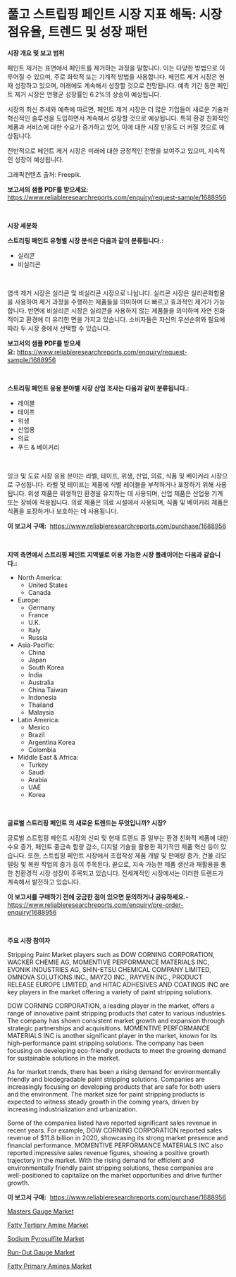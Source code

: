 <p><h1>풀고 스트립핑 페인트 시장 지표 해독: 시장 점유율, 트렌드 및 성장 패턴</h1></p><p><strong>시장 개요 및 보고 범위</strong></p>
<p><p>페인트 제거는 표면에서 페인트를 제거하는 과정을 말합니다. 이는 다양한 방법으로 이루어질 수 있으며, 주로 화학적 또는 기계적 방법을 사용합니다. 페인트 제거 시장은 현재 성장하고 있으며, 미래에도 계속해서 성장할 것으로 전망됩니다. 예측 기간 동안 페인트 제거 시장은 연평균 성장률인 6.2%의 상승이 예상됩니다.</p><p>시장의 최신 추세와 예측에 따르면, 페인트 제거 시장은 더 많은 기업들이 새로운 기술과 혁신적인 솔루션을 도입하면서 계속해서 성장할 것으로 예상됩니다. 특히 환경 친화적인 제품과 서비스에 대한 수요가 증가하고 있어, 이에 대한 시장 반응도 더 커질 것으로 예상됩니다.</p><p>전반적으로 페인트 제거 시장은 미래에 대한 긍정적인 전망을 보여주고 있으며, 지속적인 성장이 예상됩니다.</p><p>그래픽컨텐츠 출처: Freepik.</p></p>
<p><strong>보고서의 샘플 PDF를 받으세요:</strong> <a href="https://www.reliableresearchreports.com/enquiry/request-sample/1688956">https://www.reliableresearchreports.com/enquiry/request-sample/1688956</a></p>
<p>&nbsp;</p>
<p><strong>시장 세분화</strong></p>
<p><strong>스트리핑 페인트 유형별 시장 분석은 다음과 같이 분류됩니다.:</strong></p>
<p><ul><li>실리콘</li><li>비실리콘</li></ul></p>
<p>&nbsp;</p>
<p><p>염색 제거 시장은 실리콘 및 비실리콘 시장으로 나뉩니다. 실리콘 시장은 실리콘화합물을 사용하여 제거 과정을 수행하는 제품들을 의미하며 더 빠르고 효과적인 제거가 가능합니다. 반면에 비실리콘 시장은 실리콘을 사용하지 않는 제품들을 의미하며 자연 친화적이고 환경에 더 유리한 면을 가지고 있습니다. 소비자들은 자신의 우선순위와 필요에 따라 두 시장 중에서 선택할 수 있습니다.</p></p>
<p><strong>보고서의 샘플 PDF를 받으세요:</strong>&nbsp;<a href="https://www.reliableresearchreports.com/enquiry/request-sample/1688956">https://www.reliableresearchreports.com/enquiry/request-sample/1688956</a></p>
<p>&nbsp;</p>
<p><strong> 스트리핑 페인트 응용 분야별 시장 산업 조사는 다음과 같이 분류됩니다.:</strong></p>
<p><ul><li>레이블</li><li>테이프</li><li>위생</li><li>산업용</li><li>의료</li><li>푸드 & 베이커리</li></ul></p>
<p>&nbsp;</p>
<p><p>잉크 및 도료 시장 응용 분야는 라벨, 테이프, 위생, 산업, 의료, 식품 및 베이커리 시장으로 구성됩니다. 라벨 및 테이프는 제품에 식별 레이블을 부착하거나 포장하기 위해 사용됩니다. 위생 제품은 위생적인 환경을 유지하는 데 사용되며, 산업 제품은 산업용 기계 또는 장비에 적용됩니다. 의료 제품은 의료 시설에서 사용되며, 식품 및 베이커리 제품은 식품을 포장하거나 보호하는 데 사용됩니다.</p></p>
<p><strong>이 보고서 구매:</strong>&nbsp; <a href="https://www.reliableresearchreports.com/purchase/1688956">https://www.reliableresearchreports.com/purchase/1688956</a></p>
<p>&nbsp;</p>
<p><strong>지역 측면에서 스트리핑 페인트 지역별로 이용 가능한 시장 플레이어는 다음과 같습니다.:</strong></p>
<p><ul>
    <li>
        North America:
        <ul>
            <li>United States</li>
            <li>Canada</li>
        </ul>
    </li>
    <li>
        Europe:
        <ul>
            <li>Germany</li>
            <li>France</li>
            <li>U.K.</li>
            <li>Italy</li>
            <li>Russia</li>
        </ul>
    </li>
    <li>
        Asia-Pacific:
        <ul>
            <li>China</li>
            <li>Japan</li>
            <li>South Korea</li>
            <li>India</li>
            <li>Australia</li>
            <li>China Taiwan</li>
            <li>Indonesia</li>
            <li>Thailand</li>
            <li>Malaysia</li>
        </ul>
    </li>
    <li>
        Latin America:
        <ul>
            <li>Mexico</li>
            <li>Brazil</li>
            <li>Argentina Korea</li>
            <li>Colombia</li>
        </ul>
    </li>
    <li>
        Middle East & Africa:
        <ul>
            <li>Turkey</li>
            <li>Saudi</li>
            <li>Arabia</li>
            <li>UAE</li>
            <li>Korea</li>
        </ul>
    </li>
    </ul></p>
<p>&nbsp;</p>
<p><strong>글로벌 스트리핑 페인트 의 새로운 트렌드는 무엇입니까? 시장?</strong></p>
<p><p>글로벌 스트립핑 페인트 시장의 신뢰 및 현재 트렌드 중 일부는 환경 친화적 제품에 대한 수요 증가, 페인트 중금속 함량 감소, 디지털 기술을 활용한 획기적인 제품 혁신 등이 있습니다. 또한, 스트립핑 페인트 시장에서 초접착성 제품 개발 및 판매량 증가, 건물 리모델링 및 복원 작업의 증가 등이 주목된다. 끝으로, 지속 가능한 제품 생산과 재활용을 통한 친환경적 시장 성장이 주목되고 있습니다. 전세계적인 시장에서는 이러한 트렌드가 계속해서 발전하고 있습니다.</p></p>
<p><strong>이 보고서를 구매하기 전에 궁금한 점이 있으면 문의하거나 공유하세요.</strong>- <a href="https://www.reliableresearchreports.com/enquiry/pre-order-enquiry/1688956">https://www.reliableresearchreports.com/enquiry/pre-order-enquiry/1688956</a></p>
<p>&nbsp;</p>
<p><strong>주요 시장 참여자</strong></p>
<p><p>Stripping Paint Market players such as DOW CORNING CORPORATION, WACKER CHEMIE AG, MOMENTIVE PERFORMANCE MATERIALS INC, EVONIK INDUSTRIES AG, SHIN-ETSU CHEMICAL COMPANY LIMITED, OMNOVA SOLUTIONS INC., MAYZO INC., RAYVEN INC., PRODUCT RELEASE EUROPE LIMITED, and HITAC ADHESIVES AND COATINGS INC are key players in the market offering a variety of paint stripping solutions.</p><p>DOW CORNING CORPORATION, a leading player in the market, offers a range of innovative paint stripping products that cater to various industries. The company has shown consistent market growth and expansion through strategic partnerships and acquisitions. MOMENTIVE PERFORMANCE MATERIALS INC is another significant player in the market, known for its high-performance paint stripping solutions. The company has been focusing on developing eco-friendly products to meet the growing demand for sustainable solutions in the market.</p><p>As for market trends, there has been a rising demand for environmentally friendly and biodegradable paint stripping solutions. Companies are increasingly focusing on developing products that are safe for both users and the environment. The market size for paint stripping products is expected to witness steady growth in the coming years, driven by increasing industrialization and urbanization.</p><p>Some of the companies listed have reported significant sales revenue in recent years. For example, DOW CORNING CORPORATION reported sales revenue of $11.8 billion in 2020, showcasing its strong market presence and financial performance. MOMENTIVE PERFORMANCE MATERIALS INC also reported impressive sales revenue figures, showing a positive growth trajectory in the market. With the rising demand for efficient and environmentally friendly paint stripping solutions, these companies are well-positioned to capitalize on the market opportunities and drive further growth.</p></p>
<p><strong>이 보고서 구매:</strong>&nbsp;&nbsp;<a href="https://www.reliableresearchreports.com/purchase/1688956">https://www.reliableresearchreports.com/purchase/1688956</a></p>
<p><p><a href="https://ivy-potential-64b.notion.site/Masters-Gauge-Market-Furnish-Information-about-Market-Size-Market-Share-Market-Dynamics-and-Proje-820a6773aae249aca99e3a8dd851696a">Masters Gauge Market</a></p><p><a href="https://issuu.com/reportprime-2/docs/fatty-tertiary-amine-market-size-2030.pptx">Fatty Tertiary Amine Market</a></p><p><a href="https://github.com/marloy8/Market-Research-Report-List-3/blob/main/sodium-pyrosulfite-market.md">Sodium Pyrosulfite Market</a></p><p><a href="https://five-trouble-98a.notion.site/Run-Out-Gauge-Market-Challenges-Opportunities-and-Growth-Drivers-and-Major-Market-Players-forecas-ec57e830c49b4a40b39fb24d8b6d3098">Run-Out Gauge Market</a></p><p><a href="https://issuu.com/reportprime-2/docs/fatty-primary-amines-market-size-2030.pptx">Fatty Primary Amines Market</a></p></p>
